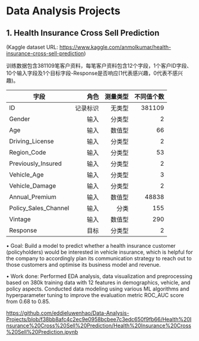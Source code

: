 # Data Analysis Projects
## 1. Health Insurance Cross Sell Prediction 
(Kaggle dataset URL: https://www.kaggle.com/anmolkumar/health-insurance-cross-sell-prediction)

训练数据包含381109笔客户资料，每笔客户资料包含12个字段，1个客户ID字段、10个输入字段及1个目标字段-Response是否响应(1代表感兴趣，0代表不感兴趣)。

字段|角色|测量类型|不同值个数
---|---:|--:|--:
ID |记录标识|无类型|381109
Gender |输入|分类型|2
Age |输入|数值型|66
Driving_License |输入|分类型|2
Region_Code |输入|分类型|53
Previously_Insured |输入|分类型|2
Vehicle_Age |输入|分类型|3
Vehicle_Damage |输入|分类型|2
Annual_Premium |输入|数值型|48838
Policy_Sales_Channel |输入|分类|155
Vintage |输入|数值型|290
Response |目标|分类型|2

•	Goal: Build a model to predict whether a health insurance customer (policyholders) would be interested in vehicle insurance, which is helpful for the company to accordingly plan its communication strategy to reach out to those customers and optimise its business model and revenue.

•	Work done: Performed EDA analysis, data visualization and preprocessing based on 380k training data with 12 features in demographics, vehicle, and policy aspects. Conducted data modeling using various ML algorithms and hyperparameter tuning to improve the evaluation metric ROC_AUC score from 0.68 to 0.85.

https://github.com/eddieluwenhao/Data-Analysis-Projects/blob/f38bb8afc4c2ec9e0958bcbee7c3edc650f9fb66/Health%20Insurance%20Cross%20Sell%20Prediction/Health%20Insurance%20Cross%20Sell%20Prediction.ipynb
